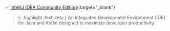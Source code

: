 ✅ [IntelliJ IDEA Community Edition](https://www.jetbrains.com/idea/download/?section=mac){:target="\_blank"}

> {: .highlight .text-zeta }
> An Integrated Development Environment (IDE) for Java and Kotlin designed to maximize developer productivity.
